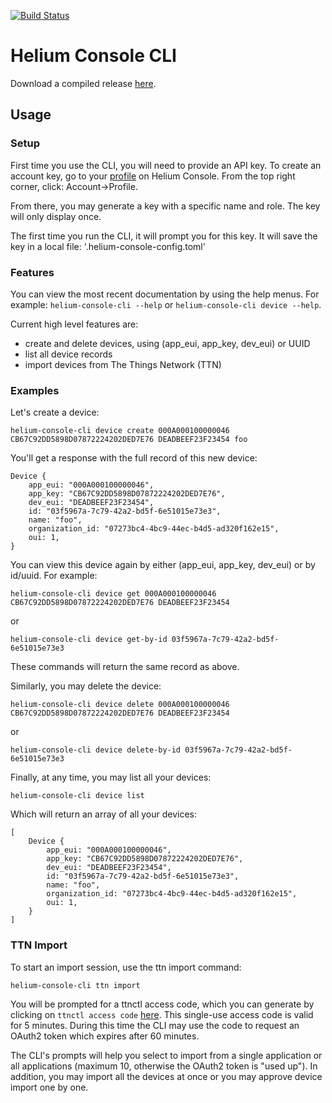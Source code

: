 [![Build Status](https://travis-ci.com/helium/helium-console-cli.svg?token=35YrBmyVB8LNrXzjrRop&branch=master)](https://travis-ci.com/helium/helium-console-cli)

# Helium Console CLI

Download a compiled release [here](https://github.com/helium/helium-console-cli/releases).

## Usage

### Setup 
First time you use the CLI, you will need to provide an API key. To create an account key, go to your [profile](https://console.helium.com/profile) on Helium Console. From the top right corner, click: Account->Profile.

From there, you may generate a key with a specific name and role. The key will only display once.

The first time you run the CLI, it will prompt you for this key. It will save the key in a local file: '.helium-console-config.toml'

### Features

You can view the most recent documentation by using the help menus. For example: `helium-console-cli --help` or `helium-console-cli device --help`.

Current high level features are:
* create and delete devices, using (app_eui, app_key, dev_eui) or UUID
* list all device records
* import devices from The Things Network (TTN)

### Examples

Let's create a device:

```
helium-console-cli device create 000A000100000046 CB67C92DD5898D07872224202DED7E76 DEADBEEF23F23454 foo
```

You'll get a response with the full record of this new device:

```
Device {
    app_eui: "000A000100000046",
    app_key: "CB67C92DD5898D07872224202DED7E76",
    dev_eui: "DEADBEEF23F23454",
    id: "03f5967a-7c79-42a2-bd5f-6e51015e73e3",
    name: "foo",
    organization_id: "07273bc4-4bc9-44ec-b4d5-ad320f162e15",
    oui: 1,
}
```

You can view this device again by either (app_eui, app_key, dev_eui) or by id/uuid. For example:

```
helium-console-cli device get 000A000100000046 CB67C92DD5898D07872224202DED7E76 DEADBEEF23F23454
```
or

```
helium-console-cli device get-by-id 03f5967a-7c79-42a2-bd5f-6e51015e73e3
```

These commands will return the same record as above.

Similarly, you may delete the device:

```
helium-console-cli device delete 000A000100000046 CB67C92DD5898D07872224202DED7E76 DEADBEEF23F23454
```
or

```
helium-console-cli device delete-by-id 03f5967a-7c79-42a2-bd5f-6e51015e73e3
```

Finally, at any time, you may list all your devices:

```
helium-console-cli device list
```

Which will return an array of all your devices:

```
[
    Device {
        app_eui: "000A000100000046",
        app_key: "CB67C92DD5898D07872224202DED7E76",
        dev_eui: "DEADBEEF23F23454",
        id: "03f5967a-7c79-42a2-bd5f-6e51015e73e3",
        name: "foo",
        organization_id: "07273bc4-4bc9-44ec-b4d5-ad320f162e15",
        oui: 1,
    }
]
```
### TTN Import

To start an import session, use the ttn import command:

```
helium-console-cli ttn import
```

You will be prompted for a ttnctl access code, which you can generate by clicking on `ttnctl access code` [here](https://account.thethingsnetwork.org/). This single-use access code is valid for 5 minutes. During this time the CLI may use the code to request an OAuth2 token which expires after 60 minutes.

The CLI's prompts will help you select to import from a single application or all applications (maximum 10, otherwise the OAuth2 token is "used up"). In addition, you may import all the devices at once or you may approve device import one by one.